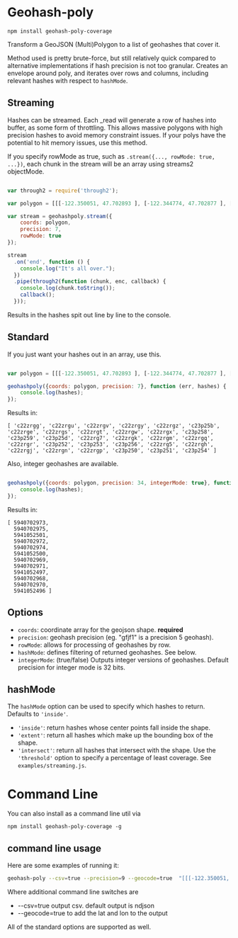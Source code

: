 # Geohash-poly

`npm install geohash-poly-coverage`

Transform a GeoJSON (Multi)Polygon to a list of geohashes that cover it.

Method used is pretty brute-force, but still relatively quick compared to alternative implementations if hash precision is not too granular. Creates an envelope around poly, and iterates over rows and columns, including relevant hashes with respect to `hashMode`.


## Streaming
Hashes can be streamed. Each _read will generate a row of hashes into buffer, as some form of throttling. This allows massive polygons with high precision hashes to avoid memory constraint issues. If your polys have the potential to hit memory issues, use this method.

If you specify rowMode as true, such as `.stream({..., rowMode: true, ...})`, each chunk in the stream will be an array using streams2 objectMode.

```javascript

var through2 = require('through2');

var polygon = [[[-122.350051, 47.702893 ], [-122.344774, 47.702877 ], [-122.344777, 47.70324 ], [-122.341982, 47.703234 ], [-122.341959, 47.701421 ], [-122.339749, 47.701416 ], [-122.339704, 47.69776 ], [-122.341913, 47.697797 ], [-122.341905, 47.697071 ], [-122.344576, 47.697084 ], [-122.344609, 47.697807 ], [-122.349999, 47.697822 ], [-122.350051, 47.702893 ]]];

var stream = geohashpoly.stream({
	coords: polygon,
	precision: 7,
	rowMode: true
});

stream
  .on('end', function () {
    console.log("It's all over.");
  })
  .pipe(through2(function (chunk, enc, callback) {
    console.log(chunk.toString());
    callback();
  }));

```

Results in the hashes spit out line by line to the console.


## Standard
If you just want your hashes out in an array, use this.
```javascript

var polygon = [[[-122.350051, 47.702893 ], [-122.344774, 47.702877 ], [-122.344777, 47.70324 ], [-122.341982, 47.703234 ], [-122.341959, 47.701421 ], [-122.339749, 47.701416 ], [-122.339704, 47.69776 ], [-122.341913, 47.697797 ], [-122.341905, 47.697071 ], [-122.344576, 47.697084 ], [-122.344609, 47.697807 ], [-122.349999, 47.697822 ], [-122.350051, 47.702893 ]]];

geohashpoly({coords: polygon, precision: 7}, function (err, hashes) {
	console.log(hashes);
});
```

Results in:
```
[ 'c22zrgg', 'c22zrgu', 'c22zrgv', 'c22zrgy', 'c22zrgz', 'c23p25b', 'c22zrge', 'c22zrgs', 'c22zrgt', 'c22zrgw', 'c22zrgx', 'c23p258', 'c23p259', 'c23p25d', 'c22zrg7', 'c22zrgk', 'c22zrgm', 'c22zrgq', 'c22zrgr', 'c23p252', 'c23p253', 'c23p256', 'c22zrg5', 'c22zrgh', 'c22zrgj', 'c22zrgn', 'c22zrgp', 'c23p250', 'c23p251', 'c23p254' ]
```

Also, integer geohashes are available.
```javascript

geohashpoly({coords: polygon, precision: 34, integerMode: true}, function (err, hashes) {
    console.log(hashes);
});
```

Results in:
```
[ 5940702973,
  5940702975,
  5941052501,
  5940702972,
  5940702974,
  5941052500,
  5940702969,
  5940702971,
  5941052497,
  5940702968,
  5940702970,
  5941052496 ]
```

## Options

- `coords`: coordinate array for the geojson shape. **required**
- `precision`: geohash precision (eg. "gfjf1" is a precision 5 geohash).
- `rowMode`: allows for processing of geohashes by row.
- `hashMode`: defines filtering of returned geohashes. See below.
- `integerMode`: (true/false) Outputs integer versions of geohashes. Default precision for integer mode is 32 bits.


## hashMode

The `hashMode` option can be used to specify which hashes to return. Defaults to `'inside'`.

- `'inside'`: return hashes whose center points fall inside the shape.
- `'extent'`: return all hashes which make up the bounding box of the shape.
- `'intersect'`: return all hashes that intersect with the shape. Use the `'threshold'` option to specify a percentage of least coverage. See `examples/streaming.js`.

# Command Line

You can also install as a command line util via

`npm install geohash-poly-coverage -g`

## command line usage

Here are some examples of running it:

```bash
geohash-poly --csv=true --precision=9 --geocode=true  "[[[-122.350051, 47.702893 ], [-122.344774, 47.702877 ], [-122.344777, 47.70324 ], [-122.341982, 47.703234 ], [-122.341959, 47.701421 ], [-122.339749, 47.701416 ], [-122.339704, 47.69776 ], [-122.341913, 47.697797 ], [-122.341905, 47.697071 ], [-122.344576, 47.697084 ], [-122.344609, 47.697807 ], [-122.349999, 47.697822 ], [-122.350051, 47.702893 ]]]"
```

Where additional command line switches are

 - --csv=true output csv. default output is ndjson
 - --geocode=true to add the lat and lon to the output

All of the standard options are supported as well.



